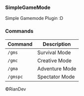 ### SimpleGameMode

Simple Gamemode Plugin :D

### Commands
|**Command**|**Description**|
|-----------|---------------|
|`/gms`|Survival Mode|
|`/gmc`|Creative Mode|
|`/gma`|Adventure Mode|
|`/gmspc`|Spectator Mode|

©RianDev
